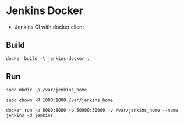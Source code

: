 # Jenkins Docker

* Jenkins CI with docker client

## Build

`docker build -t jenkins-docker .`

## Run 

`sudo mkdir -p /var/jenkins_home`

`sudo chown -R 1000:1000 /var/jenkins_home`

`docker run -p 8080:8080 -p 50000:50000 -v /var/jenkins_home --name jenkins -d jenkins`